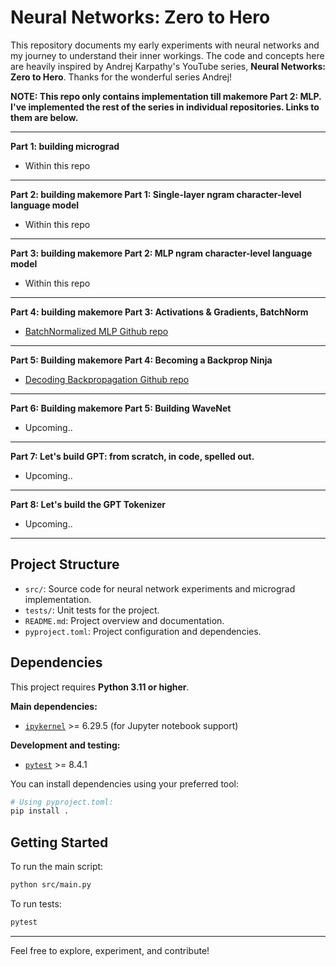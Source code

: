 # Neural Networks: Zero to Hero


This repository documents my early experiments with neural networks and my journey to understand their inner workings. The code and concepts here are heavily inspired by Andrej Karpathy's YouTube series, **Neural Networks: Zero to Hero**. Thanks for the wonderful series Andrej!

**NOTE: This repo only contains implementation till makemore Part 2: MLP. I've implemented the rest of the series in individual repositories. Links to them are below.**

---

**Part 1: building micrograd**

- Within this repo

---

**Part 2: building makemore Part 1: Single-layer ngram character-level language model**

- Within this repo

---

**Part 3: building makemore Part 2: MLP ngram character-level language model**

- Within this repo

---

**Part 4: building makemore Part 3: Activations & Gradients, BatchNorm**

- [BatchNormalized MLP Github repo](https://github.com/sganesa2/batchnormalized-mlp)

---

**Part 5: Building makemore Part 4: Becoming a Backprop Ninja**

- [Decoding Backpropagation Github repo](https://github.com/sganesa2/decoding-backpropagation)

---

**Part 6: Building makemore Part 5: Building WaveNet**

- Upcoming..

---


**Part 7: Let's build GPT: from scratch, in code, spelled out.**

- Upcoming..

---

**Part 8: Let's build the GPT Tokenizer**

- Upcoming..

---

## Project Structure

- `src/`: Source code for neural network experiments and micrograd implementation.
- `tests/`: Unit tests for the project.
- `README.md`: Project overview and documentation.
- `pyproject.toml`: Project configuration and dependencies.

## Dependencies

This project requires **Python 3.11 or higher**.

**Main dependencies:**
- [`ipykernel`](https://pypi.org/project/ipykernel/) >= 6.29.5 (for Jupyter notebook support)

**Development and testing:**
- [`pytest`](https://pypi.org/project/pytest/) >= 8.4.1

You can install dependencies using your preferred tool:

```sh
# Using pyproject.toml:
pip install .
```

## Getting Started

To run the main script:

```sh
python src/main.py
```

To run tests:

```sh
pytest
```

---

Feel free to explore, experiment, and contribute!
